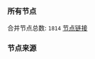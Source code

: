 ### 所有节点
合并节点总数: `1814`
[节点链接](https://raw.githubusercontent.com/rzhy1/11/master/sub/sub_merge_base64.txt)

### 节点来源